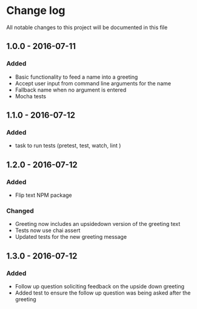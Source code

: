 # Change log
All notable changes to this project will be documented in this file

## 1.0.0 - 2016-07-11
### Added
- Basic functionality to feed a name into a greeting
- Accept user input from command line arguments for the name
- Fallback name when no argument is entered
- Mocha tests

## 1.1.0 - 2016-07-12
### Added
- task to run tests (pretest, test, watch, lint )

## 1.2.0 - 2016-07-12
### Added
- Flip text NPM package
### Changed
- Greeting now includes an upsidedown version of the greeting text
- Tests now use chai assert
- Updated tests for the new greeting message

## 1.3.0 - 2016-07-12
### Added
- Follow up question soliciting feedback on the upside down greeting
- Added test to ensure the follow up question was being asked after the greeting
